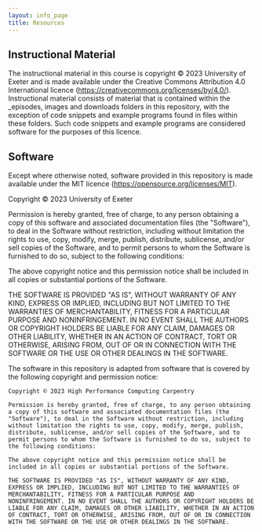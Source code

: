 ```yaml
---
layout: info_page
title: Resources
---
```


Instructional Material
----------------------

The instructional material in this course is copyright © 2023 University of Exeter
and is made available under the Creative Commons Attribution 4.0 International
licence (https://creativecommons.org/licenses/by/4.0/). Instructional material
consists of material that is contained within the _episodes, images and downloads
folders in this repository, with the exception of code snippets and example
programs found in files within these folders. Such code snippets and example
programs are considered software for the purposes of this licence. 


Software
--------

Except where otherwise noted, software provided in this repository is made
available under the MIT licence (https://opensource.org/licenses/MIT).

Copyright © 2023 University of Exeter

Permission is hereby granted, free of charge, to any person obtaining a copy
of this software and associated documentation files (the "Software"), to deal
in the Software without restriction, including without limitation the rights
to use, copy, modify, merge, publish, distribute, sublicense, and/or sell
copies of the Software, and to permit persons to whom the Software is
furnished to do so, subject to the following conditions:

The above copyright notice and this permission notice shall be included in all
copies or substantial portions of the Software.

THE SOFTWARE IS PROVIDED "AS IS", WITHOUT WARRANTY OF ANY KIND, EXPRESS OR
IMPLIED, INCLUDING BUT NOT LIMITED TO THE WARRANTIES OF MERCHANTABILITY,
FITNESS FOR A PARTICULAR PURPOSE AND NONINFRINGEMENT. IN NO EVENT SHALL THE
AUTHORS OR COPYRIGHT HOLDERS BE LIABLE FOR ANY CLAIM, DAMAGES OR OTHER
LIABILITY, WHETHER IN AN ACTION OF CONTRACT, TORT OR OTHERWISE, ARISING FROM,
OUT OF OR IN CONNECTION WITH THE SOFTWARE OR THE USE OR OTHER DEALINGS IN THE
SOFTWARE.

The software in this repository is adapted from software that is covered by the
following copyright and permission notice:

    Copyright © 2023 High Performance Computing Carpentry

    Permission is hereby granted, free of charge, to any person obtaining
    a copy of this software and associated documentation files (the
    "Software"), to deal in the Software without restriction, including
    without limitation the rights to use, copy, modify, merge, publish,
    distribute, sublicense, and/or sell copies of the Software, and to
    permit persons to whom the Software is furnished to do so, subject to
    the following conditions:

    The above copyright notice and this permission notice shall be
    included in all copies or substantial portions of the Software.

    THE SOFTWARE IS PROVIDED "AS IS", WITHOUT WARRANTY OF ANY KIND,
    EXPRESS OR IMPLIED, INCLUDING BUT NOT LIMITED TO THE WARRANTIES OF
    MERCHANTABILITY, FITNESS FOR A PARTICULAR PURPOSE AND
    NONINFRINGEMENT. IN NO EVENT SHALL THE AUTHORS OR COPYRIGHT HOLDERS BE
    LIABLE FOR ANY CLAIM, DAMAGES OR OTHER LIABILITY, WHETHER IN AN ACTION
    OF CONTRACT, TORT OR OTHERWISE, ARISING FROM, OUT OF OR IN CONNECTION
    WITH THE SOFTWARE OR THE USE OR OTHER DEALINGS IN THE SOFTWARE.